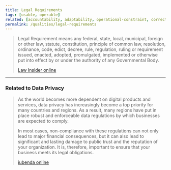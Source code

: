 ```yaml
---
title: Legal Requirements
tags: [usable, operable]
related: [accountability, adaptability, operational-constraint, correctness] 
permalink: /qualities/legal-requirements
---
```



>Legal Requirement means any federal, state, local, municipal, foreign or other law, statute, constitution, principle of common law, resolution, ordinance, code, edict, decree, rule, regulation, ruling or requirement issued, enacted, adopted, promulgated, implemented or otherwise put into effect by or under the authority of any Governmental Body.
>
>[Law Insider online](https://www.lawinsider.com/dictionary/legal-requirement)

<hr class="with-no-margin"/>

### Related to Data Privacy

>As the world becomes more dependent on digital products and services, data privacy has increasingly become a top priority for many countries and regions. As a result, many regions have put in place robust and enforceable data regulations by which businesses are expected to comply.
>
> In most cases, non-compliance with these regulations can not only lead to major financial consequences, but it can also lead to significant and lasting damage to public trust and the reputation of your organization. It is, therefore, important to ensure that your business meets its legal obligations.
>
>[iubenda online](https://www.iubenda.com/en/help/5720-legal-requirements-overview)
